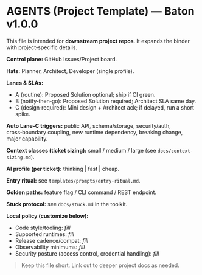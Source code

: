 # AGENTS (Project Template) — Baton v1.0.0

This file is intended for **downstream project repos**. It expands the binder with project‑specific details.

**Control plane:** GitHub Issues/Project board.

**Hats:** Planner, Architect, Developer (single profile).

**Lanes & SLAs:**
- A (routine): Proposed Solution optional; ship if CI green.
- B (notify‑then‑go): Proposed Solution required; Architect SLA same day.
- C (design‑required): Mini design + Architect ack; if delayed, run a short spike.

**Auto Lane‑C triggers:** public API, schema/storage, security/auth, cross‑boundary coupling, new runtime dependency, breaking change, major capability.

**Context classes (ticket sizing):** small / medium / large (see `docs/context-sizing.md`).

**AI profile (per ticket):** thinking | fast | cheap.

**Entry ritual:** see `templates/prompts/entry-ritual.md`.

**Golden paths:** feature flag / CLI command / REST endpoint.

**Stuck protocol:** see `docs/stuck.md` in the toolkit.

**Local policy (customize below):**
- Code style/tooling: _fill_
- Supported runtimes: _fill_
- Release cadence/compat: _fill_
- Observability minimums: _fill_
- Security posture (access control, credential handling): _fill_

> Keep this file short. Link out to deeper project docs as needed.

